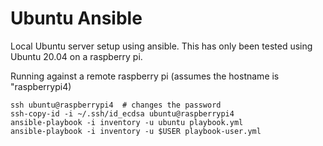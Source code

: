 # Ubuntu Ansible

Local Ubuntu server setup using ansible. This has only been tested using Ubuntu 20.04 on a raspberry pi.

Running against a remote raspberry pi (assumes the hostname is "raspberrypi4)

    ssh ubuntu@raspberrypi4  # changes the password
    ssh-copy-id -i ~/.ssh/id_ecdsa ubuntu@raspberrypi4
    ansible-playbook -i inventory -u ubuntu playbook.yml
    ansible-playbook -i inventory -u $USER playbook-user.yml

